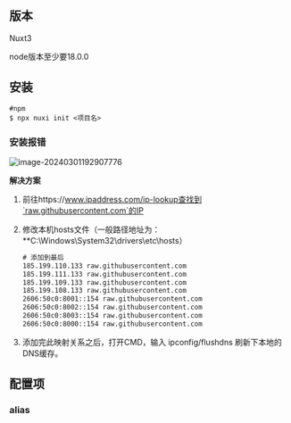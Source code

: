 ## 版本

Nuxt3

node版本至少要18.0.0

## 安装

```shell
#npm
$ npx nuxi init <项目名>
```

### **安装报错**

![image-20240301192907776](/notes/imgs/nuxt/nuxt3安装报错.png)

**解决方案**

1. 前往https://www.ipaddress.com/ip-lookup查找到`raw.githubusercontent.com`的IP

2. 修改本机hosts文件（一般路径地址为：**C:\Windows\System32\drivers\etc\hosts）

   ```tex
   # 添加到最后
   185.199.110.133 raw.githubusercontent.com
   185.199.111.133 raw.githubusercontent.com
   185.199.109.133 raw.githubusercontent.com
   185.199.108.133 raw.githubusercontent.com
   2606:50c0:8001::154 raw.githubusercontent.com
   2606:50c0:8002::154 raw.githubusercontent.com
   2606:50c0:8003::154 raw.githubusercontent.com
   2606:50c0:8000::154 raw.githubusercontent.com
   ```

3. 添加完此映射关系之后，打开CMD，输入 ipconfig/flushdns 刷新下本地的DNS缓存。

## 配置项

### alias

